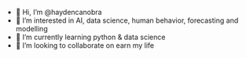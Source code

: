 - 👋 Hi, I’m @haydencanobra
- 👀 I’m interested in AI, data science, human behavior, forecasting and modelling
- 🌱 I’m currently learning python & data science
- 💞️ I’m looking to collaborate on earn my life

<!---
haydencanobra/haydencanobra is a ✨ special ✨ repository because its `README.md` (this file) appears on your GitHub profile.
You can click the Preview link to take a look at your changes.
--->

